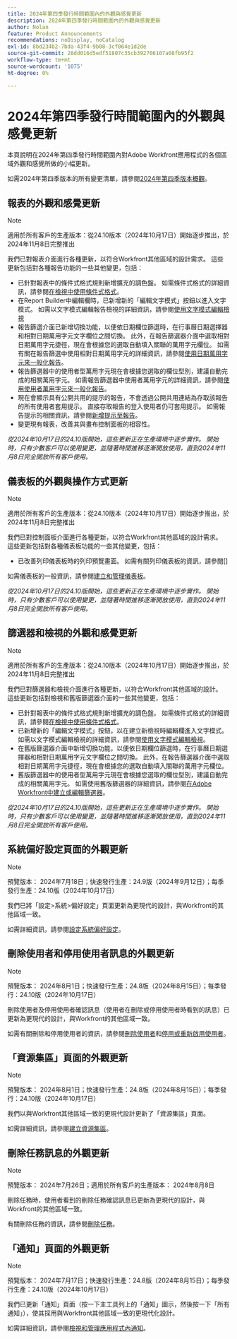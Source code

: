 ```yaml
---
title: 2024年第四季發行時間範圍內的外觀與感覺更新
description: 2024年第四季發行時間範圍內的外觀與感覺更新
author: Nolan
feature: Product Announcements
recommendations: noDisplay, noCatalog
exl-id: 8bd234b2-7bda-43f4-9b08-3cf064e1d2de
source-git-commit: 28dd016d5edf51807c35cb392706107a08fb95f2
workflow-type: tm+mt
source-wordcount: '1075'
ht-degree: 0%

---
```


# 2024年第四季發行時間範圍內的外觀與感覺更新

本頁說明在2024年第四季發行時間範圍內對Adobe Workfront應用程式的各個區域外觀和感覺所做的小幅更新。

如需2024年第四季版本的所有變更清單，請參閱[2024年第四季版本概觀](/help/quicksilver/product-announcements/product-releases/24-q4-release-activity/24-q4-release-overview.md)。

## 報表的外觀和感覺更新

>[!NOTE]
>
>適用於所有客戶的生產版本：從24.10版本（2024年10月17日）開始逐步推出，於2024年11月8日完整推出

我們已對報表介面進行各種更新，以符合Workfront其他區域的設計需求。 這些更新包括對各種報告功能的一些其他變更，包括：

* 已針對報表中的條件式格式規則新增擴充的調色盤。 如需條件式格式的詳細資訊，請參閱[在檢視中使用條件式格式](/help/quicksilver/reports-and-dashboards/reports/reporting-elements/use-conditional-formatting-views.md)。
* 在Report Builder中編輯欄時，已新增新的「編輯文字模式」按鈕以進入文字模式。 如需以文字模式編輯報告檢視的詳細資訊，請參閱[使用文字模式編輯檢視](/help/quicksilver/reports-and-dashboards/reports/text-mode/edit-text-mode-in-view.md)
* 報告篩選介面已新增切換功能，以便依日期欄位篩選時，在行事曆日期選擇器和相對日期萬用字元文字欄位之間切換。 此外，在報告篩選器介面中選取相對日期萬用字元捷徑，現在會根據您的選取自動填入關聯的萬用字元欄位。 如需有關在報告篩選中使用相對日期萬用字元的詳細資訊，請參閱[使用日期萬用字元來一般化報告](/help/quicksilver/reports-and-dashboards/reports/reporting-elements/use-date-based-wildcards-generalize-reports.md)。
* 報告篩選器中的使用者型萬用字元現在會根據您選取的欄位型別，建議自動完成的相關萬用字元。 如需報告篩選器中使用者萬用字元的詳細資訊，請參閱[使用使用者萬用字元來一般化報告](/help/quicksilver/reports-and-dashboards/reports/reporting-elements/use-user-based-wildcards-generalize-reports.md)。
* 現在會顯示具有公開共用的提示的報告，不會透過公開共用連結為存取該報告的所有使用者套用提示。 直接存取報告的登入使用者仍可套用提示。 如需報告提示的相關資訊，請參閱[新增提示至報告](/help/quicksilver/reports-and-dashboards/reports/creating-and-managing-reports/add-prompt-report.md)。
* 變更現有報表，改善其與畫布控制面板的相容性。

_從2024年10月17日的24.10版開始，這些更新正在生產環境中逐步實作。 開始時，只有少數客戶可以使用變更，並隨著時間推移逐漸開放使用，直到2024年11月8日完全開放所有客戶使用。_

## 儀表板的外觀與操作方式更新

>[!NOTE]
>
>適用於所有客戶的生產版本：從24.10版本（2024年10月17日）開始逐步推出，於2024年11月8日完整推出

我們已對控制面板介面進行各種更新，以符合Workfront其他區域的設計需求。 這些更新包括對各種儀表板功能的一些其他變更，包括：

* 已改善列印儀表板時的列印預覽畫面。 如需有關列印儀表板的資訊，請參閱[]

如需儀表板的一般資訊，請參閱[建立和管理儀表板](/help/quicksilver/reports-and-dashboards/dashboards/creating-and-managing-dashboards/create-and-manage-dashboards.md)。

_從2024年10月17日的24.10版開始，這些更新正在生產環境中逐步實作。 開始時，只有少數客戶可以使用變更，並隨著時間推移逐漸開放使用，直到2024年11月8日完全開放所有客戶使用。_

## 篩選器和檢視的外觀和感覺更新

>[!NOTE]
>
>適用於所有客戶的生產版本：從24.10版本（2024年10月17日）開始逐步推出，於2024年11月8日完整推出

我們已對篩選器和檢視介面進行各種更新，以符合Workfront其他區域的設計。 這些更新包括對檢視和舊版篩選器介面的一些其他變更，包括：

* 已針對報表中的條件式格式規則新增擴充的調色盤。 如需條件式格式的詳細資訊，請參閱[在檢視中使用條件式格式](/help/quicksilver/reports-and-dashboards/reports/reporting-elements/use-conditional-formatting-views.md)。
* 已新增新的「編輯文字模式」按鈕，以在建立新檢視時編輯欄進入文字模式。 如需以文字模式編輯檢視的詳細資訊，請參閱[使用文字模式編輯檢視](/help/quicksilver/reports-and-dashboards/reports/text-mode/edit-text-mode-in-view.md)。
* 在舊版篩選器介面中新增切換功能，以便依日期欄位篩選時，在行事曆日期選擇器和相對日期萬用字元文字欄位之間切換。 此外，在報告篩選器介面中選取相對日期萬用字元捷徑，現在會根據您的選取自動填入關聯的萬用字元欄位。
* 舊版篩選器中的使用者型萬用字元現在會根據您選取的欄位型別，建議自動完成的相關萬用字元。 如需使用舊版篩選器的詳細資訊，請參閱[在Adobe Workfront中建立或編輯篩選器](/help/quicksilver/reports-and-dashboards/reports/reporting-elements/create-filters.md)。

_從2024年10月17日的24.10版開始，這些更新正在生產環境中逐步實作。 開始時，只有少數客戶可以使用變更，並隨著時間推移逐漸開放使用，直到2024年11月8日完全開放所有客戶使用。_

## 系統偏好設定頁面的外觀更新

>[!NOTE]
>
>預覽版本： 2024年7月18日；快速發行生產：24.9版（2024年9月12日）；每季發行生產：24.10版（2024年10月17日）

我們已將「設定>系統>偏好設定」頁面更新為更現代的設計，與Workfront的其他區域一致。

如需詳細資訊，請參閱[設定系統偏好設定](/help/quicksilver/administration-and-setup/manage-workfront/security/configure-security-preferences.md)。

## 刪除使用者和停用使用者訊息的外觀更新

>[!NOTE]
>
>預覽版本： 2024年8月1日；快速發行生產：24.8版（2024年8月15日）；每季發行：24.10版（2024年10月17日）

刪除使用者及停用使用者確認訊息（使用者在刪除或停用使用者時看到的訊息）已更新為更現代的設計，與Workfront的其他區域一致。

如需有關刪除和停用使用者的資訊，請參閱[刪除使用者](/help/quicksilver/administration-and-setup/add-users/create-and-manage-users/delete-a-user.md)和[停用或重新啟用使用者](/help/quicksilver/administration-and-setup/add-users/create-and-manage-users/deactivate-a-user.md)。

## 「資源集區」頁面的外觀更新

>[!NOTE]
>
>預覽版本： 2024年8月1日；快速發行生產：24.8版（2024年8月15日）；每季發行：24.10版（2024年10月17日）

我們以與Workfront其他區域一致的更現代設計更新了「資源集區」頁面。

如需詳細資訊，請參閱[建立資源集區](/help/quicksilver/resource-mgmt/resource-planning/resource-pools/create-resource-pools.md)。

## 刪除任務訊息的外觀更新

>[!NOTE]
>
>預覽版本： 2024年7月26日；適用於所有客戶的生產版本： 2024年8月8日

刪除任務時，使用者看到的刪除任務確認訊息已更新為更現代的設計，與Workfront的其他區域一致。

有關刪除任務的資訊，請參閱[刪除任務](/help/quicksilver/manage-work/tasks/manage-tasks/delete-tasks.md)。

## 「通知」頁面的外觀更新

>[!NOTE]
>
>預覽版本： 2024年7月17日；快速發行生產：24.8版（2024年8月15日）；每季發行生產：24.10版（2024年10月17日）

我們已更新「通知」頁面（按一下主工具列上的「通知」圖示，然後按一下「所有通知」），使其採用與Workfront其他區域一致的更現代化設計。

如需詳細資訊，請參閱[檢視和管理應用程式內通知](/help/quicksilver/workfront-basics/using-notifications/view-and-manage-in-app-notifications.md)。
